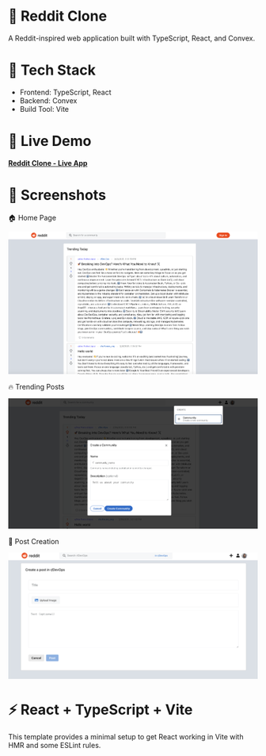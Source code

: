 # 🚀 Reddit Clone

A Reddit-inspired web application built with TypeScript, React, and Convex.

# 🌟 Tech Stack

- Frontend: TypeScript, React
- Backend: Convex
- Build Tool: Vite

# 🎯 Live Demo

**[Reddit Clone - Live App](https://reddit-psi-six.vercel.app/)**

# 📸 Screenshots

🏠 Home Page

![Screenshot Description](1.png)

🔥 Trending Posts

![Screenshot Description](2.png)

📝 Post Creation

![Screenshot Description](3.png)

# ⚡ React + TypeScript + Vite

This template provides a minimal setup to get React working in Vite with HMR and some ESLint rules.
